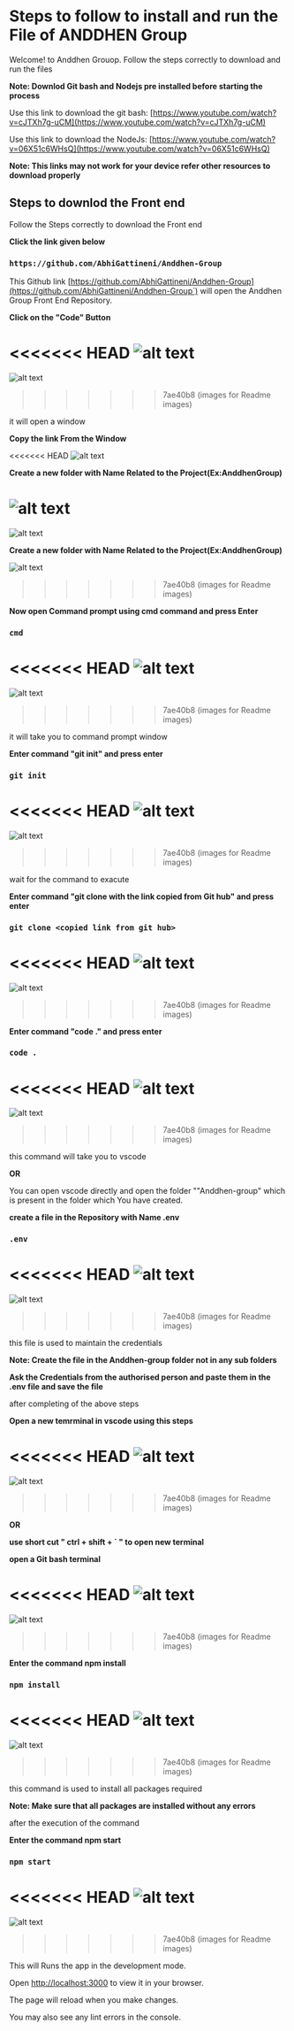 # Steps to follow to install and run the File of ANDDHEN Group

Welcome! to Anddhen Grouop. Follow the steps correctly to download and run the files

**Note: Downlod Git bash and Nodejs pre installed before starting the process**

Use this link to download the git bash: [https://www.youtube.com/watch?v=cJTXh7g-uCM](https://www.youtube.com/watch?v=cJTXh7g-uCM)

Use this link to download the NodeJs: [https://www.youtube.com/watch?v=06X51c6WHsQ](https://www.youtube.com/watch?v=06X51c6WHsQ)

**Note: This links may not work for your device refer other resources to download properly**

## Steps to downlod the Front end

Follow the Steps correctly to download the Front end

**Click the link given below**

### `https://github.com/AbhiGattineni/Anddhen-Group`

This Github link [https://github.com/AbhiGattineni/Anddhen-Group](https://github.com/AbhiGattineni/Anddhen-Group`) will open the Anddhen Group Front End Repository.

**Click on the "Code" Button**

<<<<<<< HEAD
![alt text](public/assets/images/readmeImages/image-4.jpg)
=======
![alt text](./src/components/images/READMEimages/image-4.png)
>>>>>>> 7ae40b8 (images for Readme images)

it will open a window

**Copy the link From the Window**

<<<<<<< HEAD
![alt text](public/assets/images/readmeImages/image-3.png)

**Create a new folder with Name Related to the Project(Ex:AnddhenGroup)**

![alt text](public/assets/images/readmeImages/image-5.png)
=======
![alt text](./src/components/images/READMEimages/image-3.png)

**Create a new folder with Name Related to the Project(Ex:AnddhenGroup)**

![alt text](./src/components/images/READMEimages/image-5.png)
>>>>>>> 7ae40b8 (images for Readme images)

**Now open Command prompt using cmd command and press Enter**

### `cmd`

<<<<<<< HEAD
![alt text](public/assets/images/readmeImages/image-6.png)
=======
![alt text](./src/components/images/READMEimages/image-6.png)
>>>>>>> 7ae40b8 (images for Readme images)

it will take you to command prompt window

**Enter command "git init" and press enter**

### `git init`

<<<<<<< HEAD
![alt text](public/assets/images/readmeImages/image-7.png)
=======
![alt text](./src/components/images/READMEimages/image-7.png)
>>>>>>> 7ae40b8 (images for Readme images)

wait for the command to exacute

**Enter command "git clone with the link copied from Git hub" and press enter**

### `git clone <copied link from git hub>`

<<<<<<< HEAD
![alt text](public/assets/images/readmeImages/image-8.png)
=======
![alt text](./src/components/images/READMEimages/image-8.png)
>>>>>>> 7ae40b8 (images for Readme images)

**Enter command "code ." and press enter**

### `code .`

<<<<<<< HEAD
![alt text](public/assets/images/readmeImages/image-9.png)
=======
![alt text](./src/components/images/READMEimages/image-9.png)
>>>>>>> 7ae40b8 (images for Readme images)

this command will take you to vscode

**OR**

You can open vscode directly and open the folder ""Anddhen-group" which is present in the folder which You have created.

**create a file in the Repository with Name .env**

### `.env`

<<<<<<< HEAD
![alt text](public/assets/images/readmeImages/image-12.png)
=======
![alt text](./src/components/images/READMEimages/image-12.png)
>>>>>>> 7ae40b8 (images for Readme images)

this file is used to maintain the credentials

**Note: Create the file in the Anddhen-group folder not in any sub folders**

**Ask the Credentials from the authorised person and paste them in the .env file and save the file**

after completing of the above steps

**Open a new temrminal in vscode using this steps**

<<<<<<< HEAD
![alt text](public/assets/images/readmeImages/image-11.png)
=======
![alt text](./src/components/images/READMEimages/image-11.png)
>>>>>>> 7ae40b8 (images for Readme images)

**OR**

**use short cut " ctrl + shift + ` " to open new terminal**

**open a Git bash terminal**

<<<<<<< HEAD
![alt text](public/assets/images/readmeImages/image-13.png)
=======
![alt text](./src/components/images/READMEimages/image-13.png)
>>>>>>> 7ae40b8 (images for Readme images)

**Enter the command npm install**

### `npm install`

<<<<<<< HEAD
![alt text](public/assets/images/readmeImages/image-14.png)
=======
![alt text](./src/components/images/READMEimages/image-14.png)
>>>>>>> 7ae40b8 (images for Readme images)

this command is used to install all packages required

**Note: Make sure that all packages are installed without any errors**

after the execution of the command

**Enter the command npm start**

### `npm start`

<<<<<<< HEAD
![alt text](public/assets/images/readmeImages/image-15.png)
=======
![alt text](./src/components/images/READMEimages/image-15.png)
>>>>>>> 7ae40b8 (images for Readme images)

This will Runs the app in the development mode.

Open [http://localhost:3000](http://localhost:3000) to view it in your browser.

The page will reload when you make changes.

You may also see any lint errors in the console.
